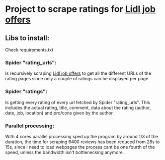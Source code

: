 # Project to scrape ratings for [Lidl job offers](https://www.indeed.fr/cmp/Lidl/reviews)

## Libs to install:
Check requirements.txt

### Spider "rating_urls":
Is recursively scraping [Lidl job offers](https://www.indeed.fr/cmp/Lidl/reviews) to get all the different URLs of the rating pages since only a couple of ratings can be displayed per page

### Spider "ratings":
Is getting every rating of every url fetched by Spider "rating_urls". This includes the actual rating, title, comment, data about the rating (author, date, job, location) and pro/cons given by the author.

### Parallel processing:
With 4 cores parallel processing sped up the program by around 1/3 of the duration, the time for scraping 6400 reviews has been reduced from 28s to 15s, since I need to load webpages the process cant be one fourth of the speed, unless the bandwidth isn't bottlenecking anymore.
